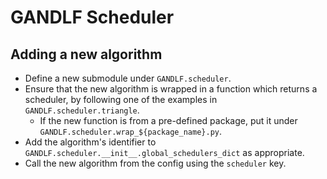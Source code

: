 # GANDLF Scheduler

## Adding a new algorithm

- Define a new submodule under `GANDLF.scheduler`.
- Ensure that the new algorithm is wrapped in a function which returns a scheduler, by following one of the examples in `GANDLF.scheduler.triangle`.
    - If the new function is from a pre-defined package, put it under `GANDLF.scheduler.wrap_${package_name}.py`.
- Add the algorithm's identifier to `GANDLF.scheduler.__init__.global_schedulers_dict` as appropriate.
- Call the new algorithm from the config using the `scheduler` key.